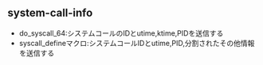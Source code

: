 ## system-call-info
- do_syscall_64:システムコールのIDとutime,ktime,PIDを送信する
- syscall_defineマクロ:システムコールIDとutime,PID,分割されたその他情報を送信する